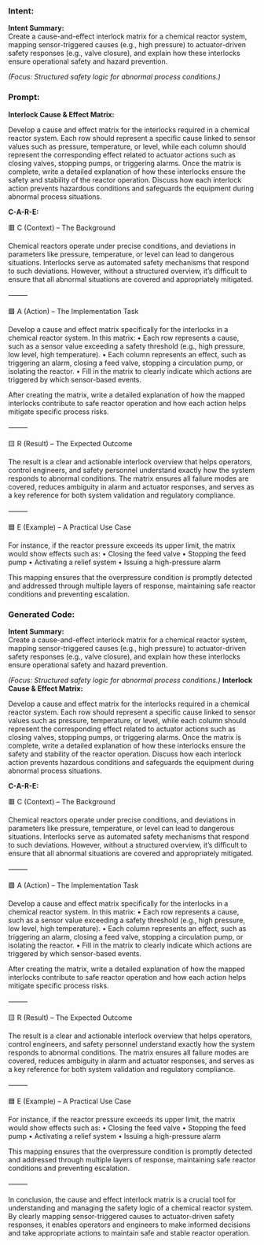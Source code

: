 ### Intent:
**Intent Summary:**  
Create a cause-and-effect interlock matrix for a chemical reactor system, mapping sensor-triggered causes (e.g., high pressure) to actuator-driven safety responses (e.g., valve closure), and explain how these interlocks ensure operational safety and hazard prevention.  

*(Focus: Structured safety logic for abnormal process conditions.)*

### Prompt:
**Interlock Cause & Effect Matrix:**

Develop a cause and effect matrix for the interlocks required in a chemical reactor system. Each row should represent a specific cause linked to sensor values such as pressure, temperature, or level, while each column should represent the corresponding effect related to actuator actions such as closing valves, stopping pumps, or triggering alarms. Once the matrix is complete, write a detailed explanation of how these interlocks ensure the safety and stability of the reactor operation. Discuss how each interlock action prevents hazardous conditions and safeguards the equipment during abnormal process situations.

**C-A-R-E:**

🟥 C (Context) – The Background

Chemical reactors operate under precise conditions, and deviations in parameters like pressure, temperature, or level can lead to dangerous situations. Interlocks serve as automated safety mechanisms that respond to such deviations. However, without a structured overview, it’s difficult to ensure that all abnormal situations are covered and appropriately mitigated.

⸻

🟩 A (Action) – The Implementation Task

Develop a cause and effect matrix specifically for the interlocks in a chemical reactor system. In this matrix:
	•	Each row represents a cause, such as a sensor value exceeding a safety threshold (e.g., high pressure, low level, high temperature).
	•	Each column represents an effect, such as triggering an alarm, closing a feed valve, stopping a circulation pump, or isolating the reactor.
	•	Fill in the matrix to clearly indicate which actions are triggered by which sensor-based events.

After creating the matrix, write a detailed explanation of how the mapped interlocks contribute to safe reactor operation and how each action helps mitigate specific process risks.

⸻

🟨 R (Result) – The Expected Outcome

The result is a clear and actionable interlock overview that helps operators, control engineers, and safety personnel understand exactly how the system responds to abnormal conditions. The matrix ensures all failure modes are covered, reduces ambiguity in alarm and actuator responses, and serves as a key reference for both system validation and regulatory compliance.

⸻

🟦 E (Example) – A Practical Use Case

For instance, if the reactor pressure exceeds its upper limit, the matrix would show effects such as:
	•	Closing the feed valve
	•	Stopping the feed pump
	•	Activating a relief system
	•	Issuing a high-pressure alarm

This mapping ensures that the overpressure condition is promptly detected and addressed through multiple layers of response, maintaining safe reactor conditions and preventing escalation.

### Generated Code:
**Intent Summary:**  
Create a cause-and-effect interlock matrix for a chemical reactor system, mapping sensor-triggered causes (e.g., high pressure) to actuator-driven safety responses (e.g., valve closure), and explain how these interlocks ensure operational safety and hazard prevention.  

*(Focus: Structured safety logic for abnormal process conditions.)*
**Interlock Cause & Effect Matrix:**

Develop a cause and effect matrix for the interlocks required in a chemical reactor system. Each row should represent a specific cause linked to sensor values such as pressure, temperature, or level, while each column should represent the corresponding effect related to actuator actions such as closing valves, stopping pumps, or triggering alarms. Once the matrix is complete, write a detailed explanation of how these interlocks ensure the safety and stability of the reactor operation. Discuss how each interlock action prevents hazardous conditions and safeguards the equipment during abnormal process situations.

**C-A-R-E:**

🟥 C (Context) – The Background

Chemical reactors operate under precise conditions, and deviations in parameters like pressure, temperature, or level can lead to dangerous situations. Interlocks serve as automated safety mechanisms that respond to such deviations. However, without a structured overview, it’s difficult to ensure that all abnormal situations are covered and appropriately mitigated.

⸻

🟩 A (Action) – The Implementation Task

Develop a cause and effect matrix specifically for the interlocks in a chemical reactor system. In this matrix:
	•	Each row represents a cause, such as a sensor value exceeding a safety threshold (e.g., high pressure, low level, high temperature).
	•	Each column represents an effect, such as triggering an alarm, closing a feed valve, stopping a circulation pump, or isolating the reactor.
	•	Fill in the matrix to clearly indicate which actions are triggered by which sensor-based events.

After creating the matrix, write a detailed explanation of how the mapped interlocks contribute to safe reactor operation and how each action helps mitigate specific process risks.

⸻

🟨 R (Result) – The Expected Outcome

The result is a clear and actionable interlock overview that helps operators, control engineers, and safety personnel understand exactly how the system responds to abnormal conditions. The matrix ensures all failure modes are covered, reduces ambiguity in alarm and actuator responses, and serves as a key reference for both system validation and regulatory compliance.

⸻

🟦 E (Example) – A Practical Use Case

For instance, if the reactor pressure exceeds its upper limit, the matrix would show effects such as:
	•	Closing the feed valve
	•	Stopping the feed pump
	•	Activating a relief system
	•	Issuing a high-pressure alarm

This mapping ensures that the overpressure condition is promptly detected and addressed through multiple layers of response, maintaining safe reactor conditions and preventing escalation.

⸻

In conclusion, the cause and effect interlock matrix is a crucial tool for understanding and managing the safety logic of a chemical reactor system. By clearly mapping sensor-triggered causes to actuator-driven safety responses, it enables operators and engineers to make informed decisions and take appropriate actions to maintain safe and stable reactor operation.
